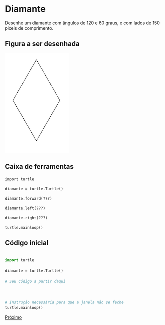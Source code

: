 # Diamante

Desenhe um diamante com ângulos de 120 e 60 graus, e com lados de 150 pixels de comprimento.

## Figura a ser desenhada
![Diamante com lado de 150 pixels](01_diamante.png "Diamante com lado de 150 pixels")

## Caixa de ferramentas

```import turtle```

```diamante = turtle.Turtle()```

```diamante.forward(???)```

```diamante.left(???)```

```diamante.right(???)```

```turtle.mainloop()```

## Código inicial

```python

import turtle

diamante = turtle.Turtle()

# Seu código a partir daqui



# Instrução necessária para que a janela não se feche
turtle.mainloop()

```


[Próximo](02_hexagono.md)
